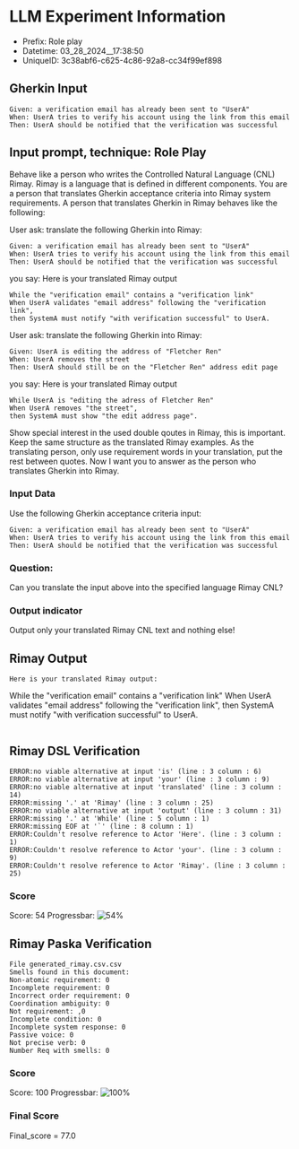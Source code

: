 

# LLM Experiment Information
* Prefix:   Role play
* Datetime: 03_28_2024__17:38:50
* UniqueID: 3c38abf6-c625-4c86-92a8-cc34f99ef898

        

## Gherkin Input
```
Given: a verification email has already been sent to "UserA"
When: UserA tries to verify his account using the link from this email
Then: UserA should be notified that the verification was successful
```
    



## Input prompt, technique: Role Play


Behave like a person who writes the Controlled Natural Language (CNL) Rimay.
Rimay is a language that is defined in different components. 
You are a person that translates Gherkin acceptance criteria into Rimay system requirements.
A person that translates Gherkin in Rimay behaves like the following:

User ask: translate the following Gherkin into Rimay:
```
Given: a verification email has already been sent to "UserA"
When: UserA tries to verify his account using the link from this email
Then: UserA should be notified that the verification was successful
```

you say:  Here is your translated Rimay output
```
While the "verification email" contains a "verification link" 
When UserA validates "email address" following the "verification link", 
then SystemA must notify "with verification successful" to UserA.  
``` 

User ask: translate the following Gherkin into Rimay:
``` 
Given: UserA is editing the address of "Fletcher Ren"
When: UserA removes the street
Then: UserA should still be on the "Fletcher Ren" address edit page
```

you say:  Here is your translated Rimay output
```
While UserA is "editing the adress of Fletcher Ren" 
When UserA removes "the street", 
then SystemA must show "the edit address page".
```

Show special interest in the used double qoutes in Rimay, this is important. Keep the same structure as the translated Rimay examples.
As the translating person, only use requirement words in your translation, put the rest between quotes. 
Now I want you to answer as the person who translates Gherkin into Rimay.

        

### Input Data
Use the following Gherkin acceptance criteria input: 
```
Given: a verification email has already been sent to "UserA"
When: UserA tries to verify his account using the link from this email
Then: UserA should be notified that the verification was successful
```

### Question:
Can you translate the input above into the specified language Rimay CNL?

### Output indicator
Output only your translated Rimay CNL text and nothing else!


## Rimay Output
```
Here is your translated Rimay output:
```
While the "verification email" contains a "verification link" 
When UserA validates "email address" following the "verification link", 
then SystemA must notify "with verification successful" to UserA.  
```
``` 
            


## Rimay DSL Verification
```
ERROR:no viable alternative at input 'is' (line : 3 column : 6)
ERROR:no viable alternative at input 'your' (line : 3 column : 9)
ERROR:no viable alternative at input 'translated' (line : 3 column : 14)
ERROR:missing '.' at 'Rimay' (line : 3 column : 25)
ERROR:no viable alternative at input 'output' (line : 3 column : 31)
ERROR:missing '.' at 'While' (line : 5 column : 1)
ERROR:missing EOF at '`' (line : 8 column : 1)
ERROR:Couldn't resolve reference to Actor 'Here'. (line : 3 column : 1)
ERROR:Couldn't resolve reference to Actor 'your'. (line : 3 column : 9)
ERROR:Couldn't resolve reference to Actor 'Rimay'. (line : 3 column : 25)

```
### Score
Score: 54
Progressbar: ![54%](https://progress-bar.dev/54)

            


## Rimay Paska Verification
```
File generated_rimay.csv.csv
Smells found in this document: 
Non-atomic requirement: 0
Incomplete requirement: 0
Incorrect order requirement: 0
Coordination ambiguity: 0
Not requirement: ,0
Incomplete condition: 0
Incomplete system response: 0
Passive voice: 0
Not precise verb: 0
Number Req with smells: 0

```
### Score
Score: 100
Progressbar: ![100%](https://progress-bar.dev/100)

            

### Final Score
Final_score = 77.0
